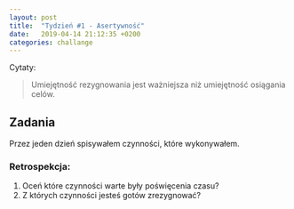 ```yaml
---
layout: post
title:  "Tydzień #1 - Asertywność"
date:   2019-04-14 21:12:35 +0200
categories: challange
---
```



Cytaty:

> Umiejętność rezygnowania jest ważniejsza niż umiejętność osiągania celów.


## Zadania

Przez jeden dzień spisywałem czynności, które wykonywałem.


### Retrospekcja:
1. Oceń które czynności warte były poświęcenia czasu?
1. Z których czynności jesteś gotów zrezygnować?
